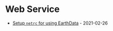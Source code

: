 # Web Service

* [Setup `netrc` for using EarthData](https://cheginit.github.io/til/web_service/netrc.html) - 2021-02-26